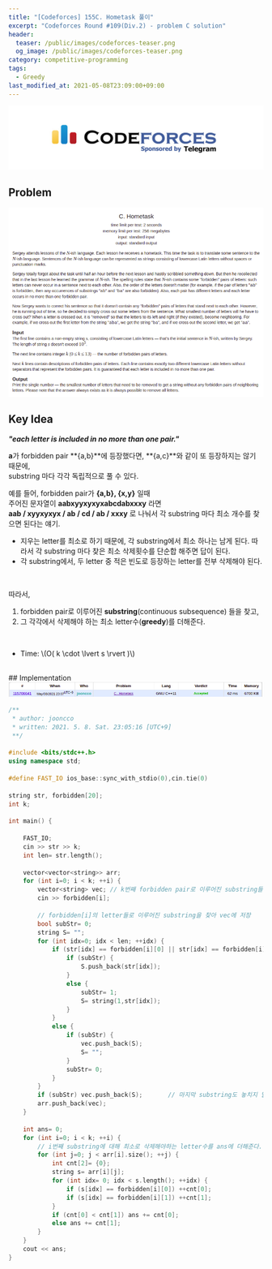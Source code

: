 ```yaml
---
title: "[Codeforces] 155C. Hometask 풀이"
excerpt: "Codeforces Round #109(Div.2) - problem C solution"
header:
  teaser: /public/images/codeforces-teaser.png
  og_image: /public/images/codeforces-teaser.png
category: competitive-programming
tags:
  - Greedy
last_modified_at: 2021-05-08T23:09:00+09:00
---
```

<a href="https://codeforces.com/">
    <img src="/public/images/codeforces-logo.jpeg"/>
</a>

## Problem
<a href="http://codeforces.com/problemset/problem/155/C">
    <img src="/public/images/codeforces-155C.png"/>
</a>

<br/>

## Key Idea
<cite><b>"each letter is included in no more than one pair."</b></cite>

**a**가 forbidden pair **{a,b}**에 등장했다면, **{a,c}**와 같이 또 등장하지는 않기 때문에,  
substring 마다 각각 독립적으로 풀 수 있다.  

예를 들어, forbidden pair가 **{a,b}, {x,y}** 일때  
주어진 문자열이 **aabxyyxyxyxabcdabxxxy** 라면  
**aab / xyyxyxyx / ab / cd / ab / xxxy** 로 나눠서 각 substring 마다 최소 개수를 찾으면 된다는 얘기.

- 지우는 letter를 최소로 하기 때문에, 각 substring에서 최소 하나는 남게 된다. 따라서 각 substring 마다 찾은 최소 삭제횟수를 단순합 해주면 답이 된다.
- 각 substring에서, 두 letter 중 적은 빈도로 등장하는 letter를 전부 삭제해야 된다.

<br/>

따라서,  

1. <span class="bolster">forbidden pair</span>로 이루어진 **substring**(continuous subsequence) 들을 찾고,
2. 그 각각에서 삭제해야 하는 최소 letter수(**greedy**)를 더해준다.

<br/>

- Time: \\(O( k \cdot \lvert s \rvert )\\)


<br/>
## Implementation
<img src="/public/images/codeforces-155C-result.png"/>

```cpp
/**
 * author: jooncco
 * written: 2021. 5. 8. Sat. 23:05:16 [UTC+9]
 **/

#include <bits/stdc++.h>
using namespace std;

#define FAST_IO ios_base::sync_with_stdio(0),cin.tie(0)

string str, forbidden[20];
int k;

int main() {

    FAST_IO;
    cin >> str >> k;
    int len= str.length();

    vector<vector<string>> arr;
    for (int i=0; i < k; ++i) {
        vector<string> vec; // k번째 forbidden pair로 이루어진 substring들을 저장하는 array
        cin >> forbidden[i];
        
        // forbidden[i]의 letter들로 이루어진 substring을 찾아 vec에 저장
        bool subStr= 0;
        string S= "";
        for (int idx=0; idx < len; ++idx) {
            if (str[idx] == forbidden[i][0] || str[idx] == forbidden[i][1]) {
                if (subStr) {
                    S.push_back(str[idx]);
                }
                else {
                    subStr= 1;
                    S= string(1,str[idx]);
                }
            }
            else {
                if (subStr) {
                    vec.push_back(S);
                    S= "";
                }
                subStr= 0;
            }
        }
        if (subStr) vec.push_back(S);       // 마지막 substring도 놓치지 말자
        arr.push_back(vec);
    }

    int ans= 0;
    for (int i=0; i < k; ++i) {
        // i번째 substring에 대해 최소로 삭제해야하는 letter수를 ans에 더해준다.
        for (int j=0; j < arr[i].size(); ++j) {
            int cnt[2]= {0};
            string s= arr[i][j];
            for (int idx= 0; idx < s.length(); ++idx) {
                if (s[idx] == forbidden[i][0]) ++cnt[0];
                if (s[idx] == forbidden[i][1]) ++cnt[1];
            }
            if (cnt[0] < cnt[1]) ans += cnt[0];
            else ans += cnt[1];
        }
    }
    cout << ans;
}


```
